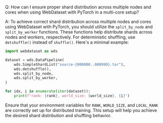 Q: How can I ensure proper shard distribution across multiple nodes and cores when using WebDataset with PyTorch in a multi-core setup?

A: To achieve correct shard distribution across multiple nodes and cores using WebDataset with PyTorch, you should utilize the `split_by_node` and `split_by_worker` functions. These functions help distribute shards across nodes and workers, respectively. For deterministic shuffling, use `detshuffle()` instead of `shuffle()`. Here's a minimal example:

```python
import webdataset as wds

dataset = wds.DataPipeline(
    wds.SimpleShardList("source-{000000..000999}.tar"),
    wds.detshuffle(),
    wds.split_by_node,
    wds.split_by_worker,
)

for idx, i in enumerate(iter(dataset)):
    print(f"rank: {rank}, world_size: {world_size}, {i}")
```

Ensure that your environment variables for `RANK`, `WORLD_SIZE`, and `LOCAL_RANK` are correctly set up for distributed training. This setup will help you achieve the desired shard distribution and shuffling behavior.
